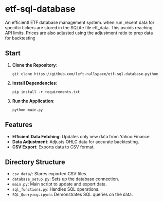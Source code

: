 # etf-sql-database
An efficientl ETF database management system. when run ,recent  data for specific tickers are stored in the SQLite file etf_data. This avoids reaching API limits. Prices are also adjusted using the adjustment ratio to prep data for backtesting


## Start
1. **Clone the Repository**:
   ```
   git clone https://github.com/left-nullspace/etf-sql-database-python
   ```
2. **Install Dependencies**:
   ```
   pip install -r requirements.txt
   ```
3. **Run the Application**:
   ```
   python main.py
   ```

## Features
- **Efficient Data Fetching**: Updates only new data from Yahoo Finance.
- **Data Adjustment**: Adjusts OHLC data for accurate backtesting.
- **CSV Export**: Exports data to CSV format.

## Directory Structure
- `csv_data/`: Stores exported CSV files.
- `database_setup.py`: Sets up the database connection.
- `main.py`: Main script to update and export data.
- `sql_functions.py`: Handles SQL operations.
- `SQL_Querying.ipynb`: Demonstrates SQL queries on the data.
